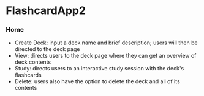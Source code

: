 # FlashcardApp2

### Home
- Create Deck: input a deck name and brief description; users will then be directed to the deck page
- View: directs users to the deck page where they can get an overview of deck contents
- Study: directs users to an interactive study session with the deck's flashcards
- Delete: users also have the option to delete the deck and all of its contents
